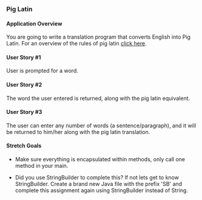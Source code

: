 ### Pig Latin

#### Application Overview

You are going to write a translation program that converts English into Pig Latin. For an overview of the rules of pig latin [click here][pig].

#### User Story #1

User is prompted for a word.

#### User Story #2

The word the user entered is returned, along with the pig latin equivalent.

#### User Story #3

The user can enter any number of words (a sentence/paragraph), and it will be returned to him/her along with the pig latin translation.

#### Stretch Goals

* Make sure everything is encapsulated within methods, only call one method in your main.

* Did you use StringBuilder to complete this? If not lets get to know StringBuilder. Create a brand new Java file with the prefix 'SB' and complete this assignment again using StringBuilder instead of String.


[pig]: http://web.ics.purdue.edu/~morelanj/RAO/prepare2.html
